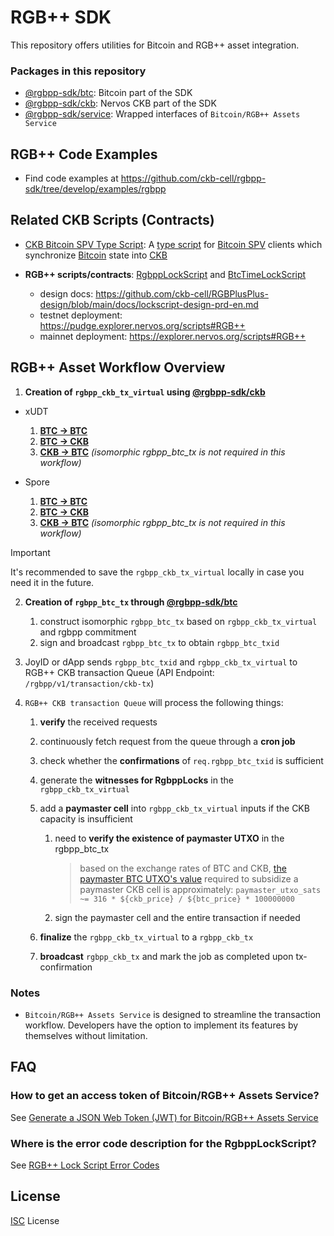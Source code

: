 # RGB++ SDK

This repository offers utilities for Bitcoin and RGB++ asset integration.

### Packages in this repository

- [@rgbpp-sdk/btc](./packages/btc): Bitcoin part of the SDK
- [@rgbpp-sdk/ckb](./packages/ckb): Nervos CKB part of the SDK
- [@rgbpp-sdk/service](./packages/service): Wrapped interfaces of `Bitcoin/RGB++ Assets Service`


## RGB++ Code Examples

- Find code examples at https://github.com/ckb-cell/rgbpp-sdk/tree/develop/examples/rgbpp


## Related CKB Scripts (Contracts)
- [CKB Bitcoin SPV Type Script](https://github.com/ckb-cell/ckb-bitcoin-spv-contracts/tree/master/contracts/ckb-bitcoin-spv-type-lock): A [type script](https://docs-old.nervos.org/docs/basics/glossary#type-script) for [Bitcoin SPV](https://bitcoinwiki.org/wiki/simplified-payment-verification) clients which synchronize [Bitcoin](https://bitcoin.org) state into [CKB](https://github.com/nervosnetwork/ckb)

- **RGB++ scripts/contracts**: [RgbppLockScript](https://github.com/ckb-cell/rgbpp/tree/main/contracts/rgbpp-lock) and [BtcTimeLockScript](https://github.com/ckb-cell/rgbpp/tree/main/contracts/btc-time-lock)
  * design docs: https://github.com/ckb-cell/RGBPlusPlus-design/blob/main/docs/lockscript-design-prd-en.md
  * testnet deployment: https://pudge.explorer.nervos.org/scripts#RGB++
  * mainnet deployment: https://explorer.nervos.org/scripts#RGB++


## RGB++ Asset Workflow Overview

1. **Creation of `rgbpp_ckb_tx_virtual` using [@rgbpp-sdk/ckb](https://github.com/ckb-cell/rgbpp-sdk/tree/develop/packages/ckb)**

  - xUDT

    1. **[BTC → BTC](https://github.com/ckb-cell/rgbpp-sdk/tree/develop/packages/ckb#rgb-xudt-transfer-on-btc)**
    2. **[BTC → CKB](https://github.com/ckb-cell/rgbpp-sdk/tree/develop/packages/ckb#rgb-xudt-leap-from-btc-to-ckb)**
    3. **[CKB → BTC](https://github.com/ckb-cell/rgbpp-sdk/tree/develop/packages/ckb#rgb-xudt-leap-from-ckb-to-btc)** *(isomorphic rgbpp_btc_tx is not required in this workflow)*

  - Spore
  
    1. **[BTC → BTC](https://github.com/ckb-cell/rgbpp-sdk/blob/develop/packages/ckb/README.md#rgb-spore-transfer-on-btc)**
    2. **[BTC → CKB](https://github.com/ckb-cell/rgbpp-sdk/blob/develop/packages/ckb/README.md#rgb-spore-leap-from-btc-to-ckb)**
    3. **[CKB → BTC](https://github.com/ckb-cell/rgbpp-sdk/blob/develop/packages/ckb/README.md#rgb-spore-leap-from-ckb-to-btc)** *(isomorphic rgbpp_btc_tx is not required in this workflow)*

  > [!IMPORTANT]
  > It's recommended to save the `rgbpp_ckb_tx_virtual` locally in case you need it in the future.

2. **Creation of `rgbpp_btc_tx` through [@rgbpp-sdk/btc](https://github.com/ckb-cell/rgbpp-sdk/tree/develop/packages/btc)**
    1. construct isomorphic `rgbpp_btc_tx` based on `rgbpp_ckb_tx_virtual` and rgbpp commitment
    2. sign and broadcast `rgbpp_btc_tx` to obtain `rgbpp_btc_txid`

3. JoyID or dApp sends `rgbpp_btc_txid` and `rgbpp_ckb_tx_virtual` to RGB++ CKB transaction Queue (API Endpoint: `/rgbpp/v1/transaction/ckb-tx`)

4. `RGB++ CKB transaction Queue` will process the following things:
    1. **verify** the received requests
    2. continuously fetch request from the queue through a **cron job**
    3. check whether the **confirmations** of `req.rgbpp_btc_txid` is sufficient
    4. generate the **witnesses for RgbppLocks** in the `rgbpp_ckb_tx_virtual`
    5. add a **paymaster cell** into `rgbpp_ckb_tx_virtual` inputs if the CKB capacity is insufficient
        1. need to **verify the existence of paymaster UTXO** in the rgbpp_btc_tx
           > based on the exchange rates of BTC and CKB, [the paymaster BTC UTXO's value](https://api.rgbpp.io/docs/static/index.html#/RGB%2B%2B/get_rgbpp_v1_paymaster_info) required to subsidize a paymaster CKB cell is approximately: `paymaster_utxo_sats ~= 316 * ${ckb_price} / ${btc_price} * 100000000`
        2. sign the paymaster cell and the entire transaction if needed

    6. **finalize** the `rgbpp_ckb_tx_virtual` to a `rgbpp_ckb_tx`
    7. **broadcast** `rgbpp_ckb_tx` and mark the job as completed upon tx-confirmation

### Notes

- `Bitcoin/RGB++ Assets Service` is designed to streamline the transaction workflow. Developers have the option to implement its features by themselves without limitation.


## FAQ

### How to get an access token of Bitcoin/RGB++ Assets Service?
See [Generate a JSON Web Token (JWT) for Bitcoin/RGB++ Assets Service](./packages/service/README.md#get-an-access-token)

### Where is the error code description for the RgbppLockScript?
See [RGB++ Lock Script Error Codes](https://github.com/nervosnetwork/ckb-script-error-codes/blob/main/by-type-hash/bc6c568a1a0d0a09f6844dc9d74ddb4343c32143ff25f727c59edf4fb72d6936.md)

## License

[ISC](./LICENSE) License
